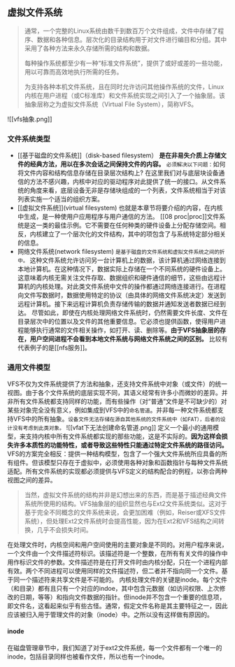 ## 虚拟文件系统
>通常，一个完整的Linux系统由数千到数百万个文件组成，文件中存储了程序、数据和各种信息。层次化的目录结构用于对文件进行编目和分组。其中采用了各种方法来永久存储所需的结构和数据。
>
>每种操作系统都至少有一种“标准文件系统”，提供了或好或差的一些功能，用以可靠而高效地执行所需的任务。
>
>为支持各种本机文件系统，且在同时允许访问其他操作系统的文件，Linux内核在用户进程（或C标准库）和文件系统实现之间引入了一个抽象层。该抽象层称之为虚拟文件系统（Virtual File System），简称VFS。

![[vfs抽象.png]]

###  文件系统类型
- [[基于磁盘的文件系统]]（disk-based filesystem）
__是在非易失介质上存储文件的经典方法，用以在多次会话之间保持文件的内容。__
`必须解决以下问题：`如何将文件内容和结构信息存储在目录层次结构上?
在这里我们对与底层块设备通信的方法不感兴趣，内核中对应的驱动程序对此提供了统一的接口。从文件系统的角度来看，底层设备无非是存储块组成的一个列表，文件系统相当于对该列表实施一个适当的组织方案。
- [[虚拟文件系统]](virtual filesystem) 
也就是本章节将要介绍的内容，在内核中生成，是一种使用户应用程序与用户通信的方法。
[[08 proc|proc]]文件系统是这一类的最佳示例。它不需要在任何种类的硬件设备上分配存储空间。相反，内核建立了一个层次化的文件结构，其中的项包含了与系统特定部分相关的信息。
- 网络文件系统(network filesystem)
`是基于磁盘的文件系统和虚拟文件系统之间的折中。`
这种文件系统允许访问另一台计算机上的数据，该计算机通过网络连接到本地计算机。在这种情况下，数据实际上存储在一个不同系统的硬件设备上。
这意味着内核无需关注文件存取、数据组织和硬件通信的细节，这些由远程计算机的内核处理。对此类文件系统中文件的操作都通过网络连接进行。在进程向文件写数据时，数据使用特定的协议（由具体的网络文件系统决定）发送到远程计算机。接下来远程计算机负责存储传输的数据并通知发送者数据已经到达。
尽管如此，即使在内核处理网络文件系统时，仍然需要文件长度、文件在目录层次中的位置以及文件的其他重要信息。它必须也提供函数，使得用户进程能够执行通常的文件相关操作，如打开、读、删除等。__由于VFS抽象层的存在，用户空间进程不会看到本地文件系统与网络文件系统之间的区别。__
比较有代表例子的是[[nfs服务]]。

### 通用文件模型
VFS不仅为文件系统提供了方法和抽象，还支持文件系统中对象（或文件）的统一视图。由于各个文件系统的底层实现不同，其语义经常有许多小而微妙的差异。并非所有文件系统都支持同样的功能，而有些操作（对“普通”文件是不可缺少的）对某些对象完全没有意义，例如集成到VFS中的`命名管道`。并非每一种文件系统都支持VFS中的所有抽象。`设备文件无法存储在源自其他系统的文件系统中（如FAT），后者的设计没有考虑到此类对象。`
![[vfat下无法创建命名管道.png]]
定义一个最小的通用模型，来支持内核中所有文件系统都实现的那些功能，这是不实际的。__因为这样会损失许多本质性的功能特性，或者导致这些特性只能通过特定文件系统的路径访问。__ VFS的方案完全相反：提供一种结构模型，包含了一个强大文件系统所应具备的所有组件。但该模型只存在于虚拟中，必须使用各种对象和函数指针与每种文件系统适配。所有文件系统的实现都必须提供与VFS定义的结构配合的例程，以弥合两种视图之间的差异。
>当然，虚拟文件系统的结构并非是幻想出来的东西，而是基于描述经典文件系统所使用的结构。VFS抽象层的组织显然也与Ext2文件系统类似。这对于基于完全不同概念的文件系统来说，会更加困难（例如，Reiser或XFS文件系统），但处理Ext2文件系统时会提高性能，因为在Ext2和VFS结构之间转换，几乎不会损失时间。

在处理文件时，内核空间和用户空间使用的主要对象是不同的。对用户程序来说，一个文件由一个文件描述符标识。该描述符是一个整数，在所有有关文件的操作中用作标识文件的参数。文件描述符是在打开文件时由内核分配，只在一个进程内部有效。两个不同进程可以使用同样的文件描述符，但二者并不指向同一个文件。基于同一个描述符来共享文件是不可能的。
内核处理文件的关键是inode。每个文件（和目录）都有且只有一个对应的indoe，其中包含元数据（如访问权限、上次修改的日期，等等）和指向文件数据的指针。但inode并不包含一个重要的信息项，即文件名，这看起来似乎有些古怪。通常，假定文件名称是其主要特征之一，因此应该被归入用于管理文件的对象（inode）中。之所以没有这样做有原因的。


#### inode 
在磁盘管理章节中，我们知道了对于ext2文件系统，每一个文件都有一个唯一的inode，包括目录同样也被看作文件，所以也有一个inode。


